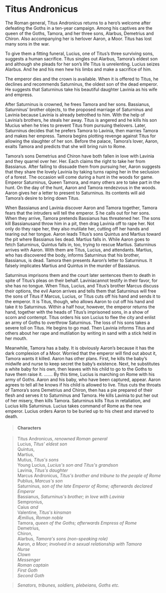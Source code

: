<!-- ======================================================================
--- Search engine
title:          Titus Andronicus
keywords:       Titus, Andronicus, tragedy
description:    Titus Andronicus by William Shakespeare.
--- Menu system
order:          100
text:           Titus Andronicus
hidden:         false
umbel:          false
--- Page properties
id:             
document:       
layout:         layout-2-left
$-left:         play-list
searchable:     true
======================================================================= -->

# Titus Andronicus

The Roman general, Titus Andronicus returns to a hero’s welcome after defeating
the Goths in a ten-year campaign. Among his captives are the queen of the Goths,
Tamora, and her three sons, Alarbus, Demetrius and Chiron. Also accompanying her
is herlover Aaron, a Moor. Titus has lost many sons in the war.

To give them a fitting funeral, Lucius, one of Titus’s three surviving sons,
suggests a human sacrifice. Titus singles out Alarbus, Tamora’s eldest son and
although she pleads for her son’s life Titus is unrelenting. Lucius seizes
Alarbus. And he and his men hew his limbs and make a sacrifice of him.

The emperor dies and the crown is available. When it is offered to Titus, he
declines and recommends Saturninus, the oldest son of the dead emperor. He
suggests that Saturninus take his beautiful daughter Lavinia as his wife and
empress.

After Saturninus is crowned, he frees Tamora and her sons. Bassianus, Saturninus’
brother objects, to the proposed marriage of Saturninus and Lavinia because
Lavinia is already betrothed to him. With the help of Lavinia’s brothers, he
steals her away. Titus is angered and he kills his son Mucius when he tries to
prevent Titus from pursuing thelovers. Later, Saturninus decides that he prefers
Tamora to Lavinia, then marries Tamora and makes her empress. Tamora begins
plotting revenge against Titus for allowing the slaughter of her son. Before the
palace, Tamora’s lover, Aaron, exalts Tamora and predicts that she will bring
ruin to Rome.

Tamora’s sons Demetrius and Chiron have both fallen in love with Lavinia and
they quarrel over her. Her. Each claims the right to take her from Bassianus.
After failing to dissuade them from pursuing her, Aaron suggests that they share
the lovely Lavinia by taking turns raping her in the seclusion of a forest. The
occasion will come during a hunt in the woods for game. Emperor Saturninus,
Queen Tamora, and many others are to take part in the hunt. On the day of the
hunt, Aaron and Tamora rendezvous in the woods. Aaron gives her a letter to
present to Saturninus. Its contents will aid Tamora’s desire to bring down Titus.

When Bassianus and Lavinia discover Aaron and Tamora together, Tamora fears that
the intruders will tell the emperor. S he calls out for her sons. When they
arrive, Tamora pretends Bassianus has threatened her. The sons kill Bassianusand
throw him in a pit, then drag Lavinia off to rape her. Not only do they rape her,
they also mutilate her, cutting off her hands and tearing out her tongue. Aaron
leads Titus’s sons Quintus and Martius toward the pit where Bassianus lies dead.
Martius falls in. While Aaron goes to fetch Saturninus, Quintus falls in, too,
trying to rescue Martius. Saturninus arrives with Aaron. With them are Titus,
Lucius, and attendants. Martius, who has discovered the body, informs Saturninus
that his brother, Bassianus, is dead. Tamora then presents Aaron’s letter to
Saturninus. It falsely implicates Martius and Quintus in the murder of Bassianus.

Saturninus imprisons them and the court later sentences them to death in spite
of Titus’s pleas on their behalf. Laviniacannot testify in their favor, for she
has no tongue. When Titus, Lucius, and Titus’s brother Marcus discuss their
options, the evil Aaron arrives and tells them that Saturninus will free the
sons of Titus if Marcus, Lucius, or Titus cuts off his hand and sends it to the
emperor. It is Titus, though, who allows Aaron to cut off his hand and take it
to Saturninus. Within a half hour, however, the emperor returns the hand,
together with the heads of Titus’s imprisoned sons, in a show of scorn and
contempt. Titus orders his son Lucius to flee the city and enlist an army of
Goths to overthrow Saturninus. The loss of his sons takes a severe toll on Titus.
He begins to go mad. Then Lavinia informs Titus and others about her rape and
mutilation by writing in sand with a stick held in her mouth.

Meanwhile, Tamora has a baby. It is obviously Aaron’s because it has the dark
complexion of a Moor. Worried that the emperor will find out about it, Tamora
wants it killed. Aaron has other plans. First, he kills the baby’s midwife and
nurse to keep secret the baby’s existence. Next, he substitutes a white baby for
his own, then leaves with his child to go to the Goths to have them raise it.
……. By this time, Lucius is marching on Rome with his army of Goths. Aaron and
his baby, who have been captured, appear. Aaron agrees to tell all he knows if
his child is allowed to live. Titus cuts the throats of Tamora’s sons Demetrius
and Chiron, then has a pie prepared of their flesh and serves it to Saturninus
and Tamora. He kills Lavinia to put her out of her misery, then kills Tamora.
Saturninus kills Titus in retaliation, and Lucius kills Saturninus. Lucius takes
command of Rome as the new emperor. Lucius orders Aaron to be buried up to his
chest and starved to death.

>   #### Characters
    
>   Titus Andronicus, _renowned Roman general_  
    Lucius, _Titus' eldest son_  
    Quintus,  
    Martius,  
    Mutius, _Titus's sons_  
    Young Lucius, _Lucius's son and Titus's grandson_  
    Lavinia, _Titus's daughter_  
    Marcus Andronicus, _Titus's brother and tribune to the people of Rome_  
    Publius, _Marcus's son_  
    Saturninus, _son of the late Emperor of Rome; afterwards declared Emperor_  
    Bassianus, _Saturninus's brother; in love with Lavinia_  
    Sempronius,  
    Caius _and_  
    Valentine, _Titus's kinsman_  
    Æmilius, _Roman noble_  
    Tamora, _queen of the Goths; afterwards Empress of Rome_  
    Demetrius,  
    Chiron,  
    Alarbus, _Tamora's sons (non-speaking role)_  
    Aaron, _a Moor; involved in a sexual relationship with Tamora_  
    _Nurse_  
    _Clown_  
    _Messenger_  
    _Roman captain_  
    _First Goth_  
    _Second Goth_
    
>   _Senators, tribunes, soldiers, plebeians, Goths etc._
